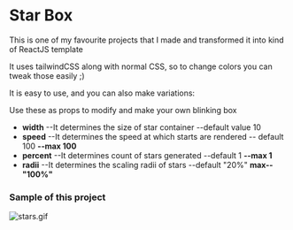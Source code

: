 # Star Box
<p>This is one of my favourite projects that I made and transformed it into kind of ReactJS template</p>
<p>It uses tailwindCSS along with normal CSS, so to change colors you can tweak those easily ;)</p>


<p>It is easy to use, and you can also make variations:</p>
<p>Use these as props to modify and make your own blinking box</p>
<ul>
<li><b>width</b> --It determines the size of star container --default value 10 </li>
<li><b>speed</b> --It determines the speed at which starts are rendered -- default 100 <b>--max 100</b></li>
<li><b>percent</b> --It determines count of stars generated --default 1 <b>--max 1</b></li>
<li><b>radii</b> --It determines the scaling radii of stars --default "20%" <b>max--"100%"</b></li>
</ul>
<h3>Sample of this project</h3>

![stars.gif](stars.gif)